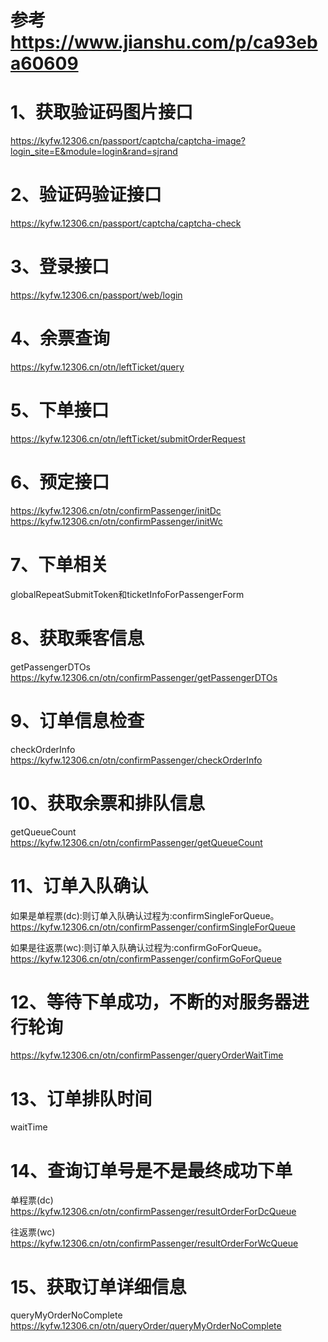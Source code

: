 # 参考 https://www.jianshu.com/p/ca93eba60609

# 1、获取验证码图片接口
https://kyfw.12306.cn/passport/captcha/captcha-image?login_site=E&module=login&rand=sjrand

# 2、验证码验证接口
https://kyfw.12306.cn/passport/captcha/captcha-check

# 3、登录接口
https://kyfw.12306.cn/passport/web/login

# 4、余票查询
https://kyfw.12306.cn/otn/leftTicket/query

# 5、下单接口
https://kyfw.12306.cn/otn/leftTicket/submitOrderRequest

# 6、预定接口
https://kyfw.12306.cn/otn/confirmPassenger/initDc
https://kyfw.12306.cn/otn/confirmPassenger/initWc

# 7、下单相关
globalRepeatSubmitToken和ticketInfoForPassengerForm

# 8、获取乘客信息
getPassengerDTOs
https://kyfw.12306.cn/otn/confirmPassenger/getPassengerDTOs

# 9、订单信息检查
checkOrderInfo
https://kyfw.12306.cn/otn/confirmPassenger/checkOrderInfo

# 10、获取余票和排队信息
getQueueCount
https://kyfw.12306.cn/otn/confirmPassenger/getQueueCount

# 11、订单入队确认
如果是单程票(dc):则订单入队确认过程为:confirmSingleForQueue。
https://kyfw.12306.cn/otn/confirmPassenger/confirmSingleForQueue

如果是往返票(wc):则订单入队确认过程为:confirmGoForQueue。
https://kyfw.12306.cn/otn/confirmPassenger/confirmGoForQueue

# 12、等待下单成功，不断的对服务器进行轮询
https://kyfw.12306.cn/otn/confirmPassenger/queryOrderWaitTime

# 13、订单排队时间
waitTime

# 14、查询订单号是不是最终成功下单
单程票(dc)
https://kyfw.12306.cn/otn/confirmPassenger/resultOrderForDcQueue

往返票(wc)
https://kyfw.12306.cn/otn/confirmPassenger/resultOrderForWcQueue

# 15、获取订单详细信息
queryMyOrderNoComplete
https://kyfw.12306.cn/otn/queryOrder/queryMyOrderNoComplete
